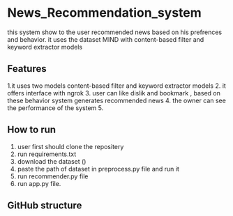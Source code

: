# News_Recommendation_system

this system show to the user recommended news based on his prefrences and behavior. it uses the dataset MIND with content-based filter and keyword extractor models

## Features
1.it uses two models content-based filter and keyword extractor models 
2. it offers interface with ngrok
3. user can like dislik and bookmark , based on these behavior system generates recommended news 
4. the owner can see the performance of the system 
5. 

## How to run
1. user first should clone the repositery 
2. run requirements.txt
3. download the dataset ()
4. paste the path of dataset in  preprocess.py file and run it
5. run recommender.py file 
6. run app.py file.

## GitHub structure
